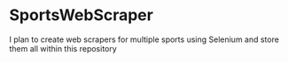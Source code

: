 # SportsWebScraper
I plan to create web scrapers for multiple sports using Selenium and store them all within this repository
